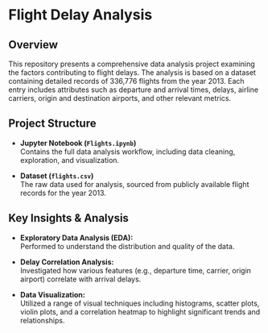 # Flight Delay Analysis

## Overview

This repository presents a comprehensive data analysis project examining the factors contributing to flight delays. The analysis is based on a dataset containing detailed records of 336,776 flights from the year 2013. Each entry includes attributes such as departure and arrival times, delays, airline carriers, origin and destination airports, and other relevant metrics.

## Project Structure

- **Jupyter Notebook (`Flights.ipynb`)**  
  Contains the full data analysis workflow, including data cleaning, exploration, and visualization.

- **Dataset (`flights.csv`)**  
  The raw data used for analysis, sourced from publicly available flight records for the year 2013.

## Key Insights & Analysis

- **Exploratory Data Analysis (EDA):**  
  Performed to understand the distribution and quality of the data.

- **Delay Correlation Analysis:**  
  Investigated how various features (e.g., departure time, carrier, origin airport) correlate with arrival delays.

- **Data Visualization:**  
  Utilized a range of visual techniques including histograms, scatter plots, violin plots, and a correlation heatmap to highlight significant trends and relationships.

